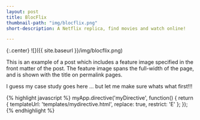 ```yaml
---
layout: post
title: BlocFlix
thumbnail-path: "img/blocflix.png"
short-description: A Netflix replica, find movies and watch online!

---
```

{:.center}
![]({{ site.baseurl }}/img/blocflix.png)

This is an example of a post which includes a feature image specified in the front matter of the post. The feature image spans the full-width of the page, and is shown with the title on permalink pages.

I guess my case study goes here ... but let me make sure whats what first!!!

{% highlight javascript %}
myApp.directive('myDirective', function() {
    return {
        templateUrl: 'templates/mydirective.html',
        replace: true,
        restrict: 'E'
    };
});
{% endhighlight %}
